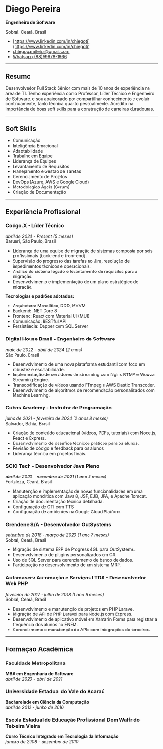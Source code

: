 # Diego Pereira

**Engenheiro de Software**

Sobral, Ceará, Brasil  
- [https://www.linkedin.com/in/dhiegoti](https://www.linkedin.com/in/dhiegoti)  
- [dhiegogamileira@gmail.com](dhiegogamileira@gmail.com)
- [Whatsapp (88)99678-1666](https://api.whatsapp.com/send?phone=5588996781666)

---

## Resumo

Desenvolvedor Full Stack Sênior com mais de 10 anos de experiência na área de TI. Tenho experiência como Professor, Líder Técnico e Engenheiro de Software, e sou apaixonado por compartilhar conhecimento e evoluir continuamente, tanto técnica quanto pessoalmente. Acredito na importância de boas soft skills para a construção de carreiras duradouras.

---

## Soft Skills

- Comunicação
- Inteligência Emocional
- Adaptabilidade
- Trabalho em Equipe
- Liderança de Equipes
- Levantamento de Requisitos
- Planejamento e Gestão de Tarefas
- Gerenciamento de Projetos
- DevOps (Azure, AWS e Google Cloud)
- Metodologias Ágeis (Scrum)
- Criação de Documentação

---

## Experiência Profissional

### **Codgo.X** - Líder Técnico  
*abril de 2024 - Present (5 meses)*  
Barueri, São Paulo, Brasil

- Liderança de uma equipe de migração de sistemas composta por seis profissionais (back-end e front-end).
- Supervisão do progresso das tarefas no Jira, resolução de impedimentos técnicos e operacionais.
- Análise do sistema legado e levantamento de requisitos para a migração.
- Desenvolvimento e implementação de um plano estratégico de migração.

**Tecnologias e padrões adotados:**

- Arquitetura: Monolítica, DDD, MVVM
- Backend: .NET Core 8
- Frontend: React com Material UI (MUI)
- Comunicação: RESTful API
- Persistência: Dapper com SQL Server

### **Digital House Brasil** - Engenheiro de Software  
*maio de 2022 - abril de 2024 (2 anos)*  
São Paulo, Brasil

- Desenvolvimento de uma nova plataforma estudantil com foco em robustez e escalabilidade.
- Implementação de servidores de streaming com Nginx RTMP e Wowza Streaming Engine.
- Transcodificação de vídeos usando FFmpeg e AWS Elastic Transcoder.
- Desenvolvimento de algoritmos de recomendação personalizados com Machine Learning.

### **Cubos Academy** - Instrutor de Programação  
*julho de 2021 - fevereiro de 2024 (2 anos 8 meses)*  
Salvador, Bahia, Brasil

- Criação de conteúdo educacional (vídeos, PDFs, tutoriais) com Node.js, React e Express.
- Desenvolvimento de desafios técnicos práticos para os alunos.
- Revisão de código e feedback para os alunos.
- Liderança técnica em projetos finais.

### **SCIO Tech** - Desenvolvedor Java Pleno  
*abril de 2020 - novembro de 2021 (1 ano 8 meses)*  
Fortaleza, Ceará, Brasil

- Manutenção e implementação de novas funcionalidades em uma aplicação monolítica com Java 8, JSF, EJB, JPA, e Apache Tomcat.
- Criação de documentação técnica detalhada.
- Configuração de CTI com TTS.
- Configuração de ambientes na Google Cloud Platform.

### **Grendene S/A** - Desenvolvedor OutSystems  
*setembro de 2018 - março de 2020 (1 ano 7 meses)*  
Sobral, Ceará, Brasil

- Migração de sistema ERP de Progress 4GL para OutSystems.
- Desenvolvimento de plugins personalizados em C#.
- Uso de SQL Server para gerenciamento de banco de dados.
- Participação no desenvolvimento de um sistema MRP.

### **Automaserv Automação e Serviços LTDA** - Desenvolvedor Web PHP  
*fevereiro de 2017 - julho de 2018 (1 ano 6 meses)*  
Sobral, Ceará, Brasil

- Desenvolvimento e manutenção de projetos em PHP Laravel.
- Migração de API de PHP Laravel para Node.js com Express.
- Desenvolvimento de aplicativo móvel em Xamarin Forms para registrar a frequência dos alunos no ENEM.
- Gerenciamento e manutenção de APIs com integrações de terceiros.

---

## Formação Acadêmica

### **Faculdade Metropolitana**  
**MBA em Engenharia de Software**  
*abril de 2020 - abril de 2021*

### **Universidade Estadual do Vale do Acaraú**  
**Bacharelado em Ciência da Computação**  
*abril de 2012 - junho de 2016*

### **Escola Estadual de Educação Profissional Dom Walfrido Teixeira Vieira**  
**Curso Técnico Integrado em Tecnologia da Informação**  
*janeiro de 2008 - dezembro de 2010*
